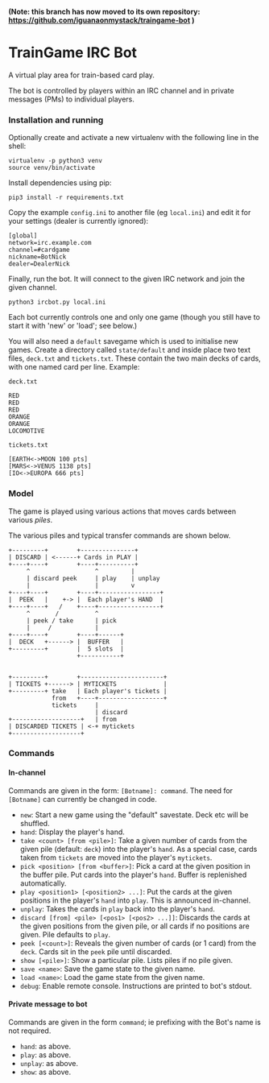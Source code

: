 **(Note: this branch has now moved to its own repository: https://github.com/iguanaonmystack/traingame-bot )**

# TrainGame IRC Bot

A virtual play area for train-based card play.

The bot is controlled by players within an IRC channel and in private messages (PMs) to individual players.

### Installation and running

Optionally create and activate a new virtualenv with the following line in the shell:

```
virtualenv -p python3 venv
source venv/bin/activate
```

Install dependencies using pip:

```
pip3 install -r requirements.txt
```

Copy the example `config.ini` to another file (eg `local.ini`) and edit it for your settings (dealer is currently ignored):

```
[global]
network=irc.example.com
channel=#cardgame
nickname=BotNick
dealer=DealerNick
```

Finally, run the bot. It will connect to the given IRC network and join the given channel.

```
python3 ircbot.py local.ini
```

Each bot currently controls one and only one game (though you still have to start it with 'new' or 'load'; see below.)

You will also need a `default` savegame which is used to initialise new games. Create a directory called `state/default` and inside place two text files, `deck.txt` and `tickets.txt`. These contain the two main decks of cards, with one named card per line. Example:

`deck.txt`
```
RED
RED
RED
ORANGE
ORANGE
LOCOMOTIVE
```

`tickets.txt`
```
[EARTH<->MOON 100 pts]
[MARS<->VENUS 1138 pts]
[IO<->EUROPA 666 pts]
```

### Model

The game is played using various actions that moves cards between various _piles_.

The various piles and typical transfer commands are shown below.

```
+---------+        +---------------+
| DISCARD | <------+ Cards in PLAY |
+----+----+        +----+----------+
     ^                  ^         |
     | discard peek     | play    | unplay
     |                  |         v
+----+----+        +----+-----------------+
|  PEEK   |    +-> |  Each player's HAND  |
+----+----+   /    +----+-----------------+
     ^       /          ^
     | peek / take      | pick
     |     /            |
+----+----+        +----+------+
|  DECK   +------> |  BUFFER   |
+---------+        |  5 slots  |
                   +-----------+


+---------+        +-----------------------+
| TICKETS +------> | MYTICKETS             |
+---------+ take   | Each player's tickets |
            from   +----+------------------+
            tickets     |
                        | discard
+-------------------+   | from
| DISCARDED TICKETS | <-+ mytickets
+-------------------+
```

### Commands

#### In-channel

Commands are given in the form: `[Botname]: command`. The need for `[Botname]` can currently be changed in code.

* `new`: Start a new game using the "default" savestate. Deck etc will be shuffled.
* `hand`: Display the player's hand.
* `take <count> [from <pile>]`: Take a given number of cards from the given pile (default: `deck`) into the player's `hand`. As a special case, cards taken from `tickets` are moved into the player's `mytickets`.
* `pick <position> [from <buffer>]`: Pick a card at the given position in the buffer pile. Put cards into the player's `hand`. Buffer is replenished automatically.
* `play <position1> [<position2> ...]`: Put the cards at the given positions in the player's `hand` into `play`. This is announced in-channel.
* `unplay`: Takes the cards in `play` back into the player's `hand`.
* `discard [from] <pile> [<pos1> [<pos2> ...]]`: Discards the cards at the given positions from the given pile, or all cards if no positions are given. Pile defaults to `play`.
* `peek [<count>]`: Reveals the given number of cards (or 1 card) from the `deck`. Cards sit in the `peek` pile until discarded.
* `show [<pile>]`: Show a particular pile. Lists piles if no pile given.
* `save <name>`: Save the game state to the given name.
* `load <name>`: Load the game state from the given name.
* `debug`: Enable remote console. Instructions are printed to bot's stdout.


#### Private message to bot

Commands are given in the form `command`; ie prefixing with the Bot's name is not required.

* `hand`: as above.
* `play`: as above.
* `unplay`: as above.
* `show`: as above.

